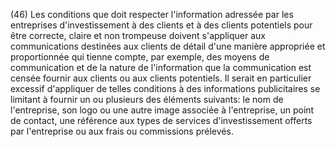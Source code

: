 (46) Les conditions que doit respecter l'information adressée par les entreprises d'investissement à des clients et à des clients potentiels pour être correcte, claire et non trompeuse doivent s'appliquer aux communications destinées aux clients de détail d'une manière appropriée et proportionnée qui tienne compte, par exemple, des moyens de communication et de la nature de l'information que la communication est censée fournir aux clients ou aux clients potentiels. Il serait en particulier excessif d'appliquer de telles conditions à des informations publicitaires se limitant à fournir un ou plusieurs des éléments suivants: le nom de l'entreprise, son logo ou une autre image associée à l'entreprise, un point de contact, une référence aux types de services d'investissement offerts par l'entreprise ou aux frais ou commissions prélevés.